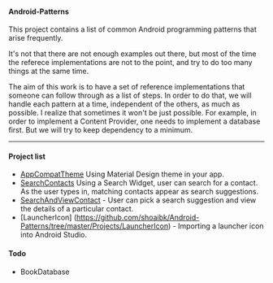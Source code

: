 #### Android-Patterns
This project contains a list of common Android programming patterns that arise frequently. 

It's not that there are not enough examples out there, but most of the time the referece implementations are not to the point, and try to do too many things at the same time.

The aim of this work is to have a set of reference implementations that someone can follow through as a list of steps. In order to do that, we will handle each pattern at a time, independent of the others, as much as possible. I realize that sometimes it won't be just possible. For example, in order to implement a Content Provider, one needs to implement a database first. But we will try to keep dependency to a minimum.
___

#### Project list
- [AppCompatTheme](https://github.com/shoaibk/Android-Patterns/tree/master/Projects/AppCompatTheme) Using Material Design theme in your app.
- [SearchContacts](https://github.com/shoaibk/Android-Patterns/tree/master/Projects/SearchContacts) Using a Search Widget, user can search for a contact. As the user types in, matching contacts appear as search suggestions.
- [SearchAndViewContact](https://github.com/shoaibk/Android-Patterns/tree/master/Projects/SearchAndViewContact) - User can pick a search suggestion and view the details of a particular contact.
- [LauncherIcon] (https://github.com/shoaibk/Android-Patterns/tree/master/Projects/LauncherIcon) - Importing a launcher icon into Android Studio.


#### Todo
- BookDatabase
